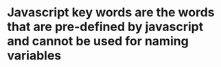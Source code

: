 # Javascript key words are the words that are pre-defined by javascript and cannot be used for naming variables
